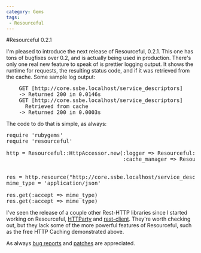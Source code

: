 ```yaml
---
category: Gems
tags:
 - Resourceful
---
```


#Resourceful 0.2.1

I'm pleased to introduce the next release of Resourceful, 0.2.1. This one has tons of bugfixes over 0.2, and is actually being used in production. There's only one real new feature to speak of is prettier logging output. It shows the runtime for requests, the resulting status code, and if it was retrieved from the cache. Some sample log output:

<pre>
    GET [http://core.ssbe.localhost/service_descriptors]
    -> Returned 200 in 0.0146s
    GET [http://core.ssbe.localhost/service_descriptors]
      Retrieved from cache
    -> Returned 200 in 0.0003s
</pre>

The code to do that is simple, as always:

<pre lang="ruby">
require 'rubygems'
require 'resourceful'

http = Resourceful::HttpAccessor.new(:logger => Resourceful::StdOutLogger.new,
                                     :cache_manager => Resourceful::InMemoryCacheManager.new)


res = http.resource("http://core.ssbe.localhost/service_desciptors")
mime_type = 'application/json'

res.get(:accept => mime_type)
res.get(:accept => mime_type)
</pre>

I've seen the release of a couple other Rest-HTTP libraries since I started working on Resourceful, [HTTParty][] and [rest-client][]. They're worth checking out, but they lack some of the more powerful features of Resourceful, such as the free HTTP Caching demonstrated above.

As always [bug reports][res-lh] and [patches][res-src] are appreciated.


[HTTParty]: http://railstips.org/2008/7/29/it-s-an-httparty-and-everyone-is-invited
[rest-client]: http://github.com/adamwiggins/rest-client/tree/master

[res-lh]: http://resourceful.lighthouseapp.com/projects/11479-resourceful/
[res-src]: http://github.com/paul/resourceful/tree/master

